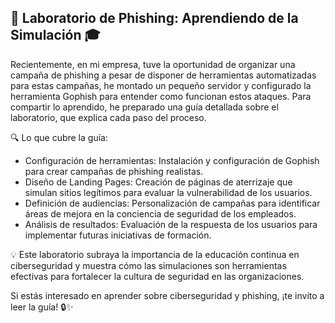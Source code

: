 ## 🚀 Laboratorio de Phishing: Aprendiendo de la Simulación 🎓

Recientemente, en mi empresa, tuve la oportunidad de organizar una campaña de phishing a pesar de disponer de herramientas automatizadas para estas campañas, he montado un pequeño servidor y configurado la herramienta Gophish para entender como funcionan estos ataques. Para compartir lo aprendido, he preparado una guía detallada sobre el laboratorio, que explica cada paso del proceso.

🔍 Lo que cubre la guía:

- Configuración de herramientas: Instalación y configuración de Gophish para crear campañas de phishing realistas.
- Diseño de Landing Pages: Creación de páginas de aterrizaje que simulan sitios legítimos para evaluar la vulnerabilidad de los usuarios.
- Definición de audiencias: Personalización de campañas para identificar áreas de mejora en la conciencia de seguridad de los empleados.
- Análisis de resultados: Evaluación de la respuesta de los usuarios para implementar futuras iniciativas de formación.

💡 Este laboratorio subraya la importancia de la educación continua en ciberseguridad y muestra cómo las simulaciones son herramientas efectivas para fortalecer la cultura de seguridad en las organizaciones.

Si estás interesado en aprender sobre ciberseguridad y phishing, ¡te invito a leer la guía! 🔒✨

